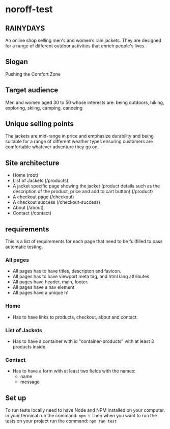 # noroff-test

## RAINYDAYS

An online shop selling men's and women’s rain jackets. They are designed for a range of different outdoor activities that enrich people's lives.

## Slogan

Pushing the Comfort Zone

## Target audience

Men and women aged 30 to 50 whose interests are: being outdoors, hiking, exploring, skiing, camping, canoeing

## Unique selling points

The jackets are mid-range in price and emphasize durability and being suitable for a range of different weather types ensuring customers are comfortable whatever adventure they go on.

## Site architecture

- Home (root)
- List of Jackets (/products)
- A jacket specific page showing the jacket (product details such as the description of the product, price and add to cart button) (/product)
- A checkout page (/checkout)
- A checkout success (/checkout-success)
- About (/about)
- Contact (/contact)

## requirements

This is a list of requirements for each page that need to be fullfilled to pass automatic testing.

### All pages

- All pages has to have titles, descripton and favicon.
- All pages has to have viewport meta tag, and html lang attributes
- All pages have header, main, footer.
- All pages have a nav element
- All pages have a unique h1

### Home

- Has to have links to products, checkout, about and contact.

### List of Jackets

- Has to have a container with id "container-products" with at least 3 products inside.

### Contact

- Has to have a form with at least two fields with the names:
  - name
  - message

## Set up

To run tests locally need to have Node and NPM installed on your computer.
In your terminal run the command:
`npm i`
Then when you want to run the tests on your project run the command:
`npm run test`
